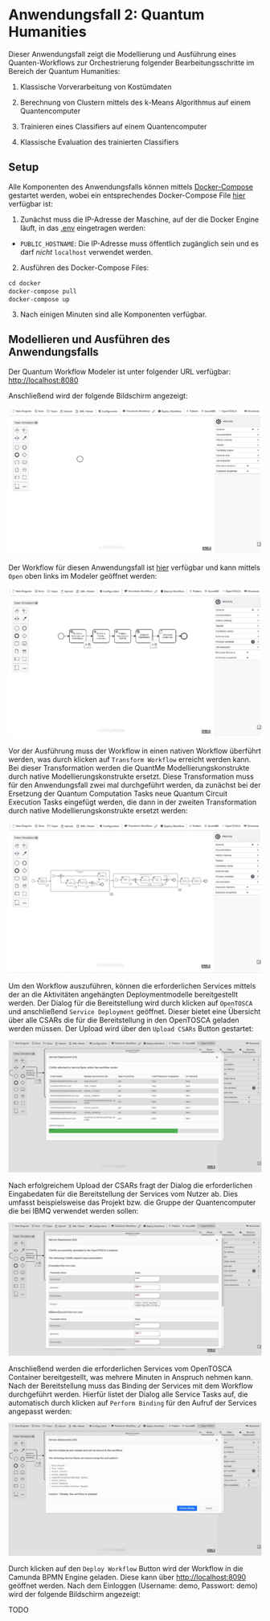 # Anwendungsfall 2: Quantum Humanities

Dieser Anwendungsfall zeigt die Modellierung und Ausführung eines Quanten-Workflows zur Orchestrierung folgender Bearbeitungsschritte im Bereich der Quantum Humanities:

1. Klassische Vorverarbeitung von Kostümdaten

2. Berechnung von Clustern mittels des k-Means Algorithmus auf einem Quantencomputer

3. Trainieren eines Classifiers auf einem Quantencomputer

4. Klassische Evaluation des trainierten Classifiers

## Setup

Alle Komponenten des Anwendungsfalls können mittels [Docker-Compose](https://docs.docker.com/compose/) gestartet werden, wobei ein entsprechendes Docker-Compose File [hier](./docker/docker-compose.yml) verfügbar ist:

1. Zunächst muss die IP-Adresse der Maschine, auf der die Docker Engine läuft, in das [.env](./docker/.env) eingetragen werden:
  * ``PUBLIC_HOSTNAME``: Die IP-Adresse muss öffentlich zugänglich sein und es darf *nicht* ``localhost`` verwendet werden.

2. Ausführen des Docker-Compose Files:
```
cd docker
docker-compose pull
docker-compose up
```
3. Nach einigen Minuten sind alle Komponenten verfügbar.

## Modellieren und Ausführen des Anwendungsfalls

Der Quantum Workflow Modeler ist unter folgender URL verfügbar: [http://localhost:8080](http://localhost:8080)

Anschließend wird der folgende Bildschirm angezeigt:

![Übersicht über den Modeler](./docs/modeler-overview.jpg)

Der Workflow für diesen Anwendungsfall ist [hier](./workflow/quantum-humanities-workflow.bpmn) verfügbar und kann mittels ``Open`` oben links im Modeler geöffnet werden:

![Übersicht über den Workflow](./docs/workflow-overview.jpg)

Vor der Ausführung muss der Workflow in einen nativen Workflow überführt werden, was durch klicken auf ``Transform Workflow`` erreicht werden kann.
Bei dieser Transformation werden die QuantMe Modellierungskonstrukte durch native Modellierungskonstrukte ersetzt.
Diese Transformation muss für den Anwendungsfall zwei mal durchgeführt werden, da zunächst bei der Ersetzung der Quantum Computation Tasks neue Quantum Circuit Execution Tasks eingefügt werden, die dann in der zweiten Transformation durch native Modellierungskonstrukte ersetzt werden:

![Übersicht über den transformierten Workflow](./docs/workflow-transformed.jpg)

Um den Workflow auszuführen, können die erforderlichen Services mittels der an die Aktivitäten angehängten Deploymentmodelle bereitgestellt werden.
Der Dialog für die Bereitstellung wird durch klicken auf ``OpenTOSCA`` und anschließend ``Service Deployment`` geöffnet.
Dieser bietet eine Übersicht über alle CSARs die für die Bereitstellung in den OpenTOSCA geladen werden müssen.
Der Upload wird über den ``Upload CSARs`` Button gestartet:

![Übersicht über die hochzuladenden CSARs](./docs/csar-upload.jpg)

Nach erfolgreichem Upload der CSARs fragt der Dialog die erforderlichen Eingabedaten für die Bereitstellung der Services vom Nutzer ab.
Dies umfasst beispielsweise das Projekt bzw. die Gruppe der Quantencomputer die bei IBMQ verwendet werden sollen:

![Übersicht über die Eingabedaten](./docs/input-overview.jpg)

Anschließend werden die erforderlichen Services vom OpenTOSCA Container bereitgestellt, was mehrere Minuten in Anspruch nehmen kann.
Nach der Bereitstellung muss das Binding der Services mit dem Workflow durchgeführt werden.
Hierfür listet der Dialog alle Service Tasks auf, die automatisch durch klicken auf ``Perform Binding`` für den Aufruf der Services angepasst werden:

![Übersicht über das Binding](./docs/binding.jpg)

Durch klicken auf den ``Deploy Workflow`` Button wird der Workflow in die Camunda BPMN Engine geladen.
Diese kann über [http://localhost:8090](http://localhost:8090) geöffnet werden.
Nach dem Einloggen (Username: demo, Passwort: demo) wird der folgende Bildschirm angezeigt:

TODO
